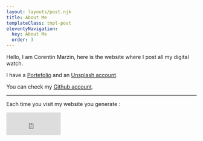 ```yaml
---
layout: layouts/post.njk
title: About Me
templateClass: tmpl-post
eleventyNavigation:
  key: About Me
  order: 3
---
```


Hello, I am Corentin Marzin, here is the website where I post all my digital watch.

I have a [Portefolio](https://corentinmarzin.fr) and an [Unsplash account](https://unsplash.com/@marzin_corentin).

You can check my [Github account](https://github.com/CMarzin).

___
Each time you visit my website you generate :
<iframe id="backspaceBadge" src="https://backspace.eco/badge?type=ligth" referrerpolicy="origin" width="144" height="60" frameborder="0" />